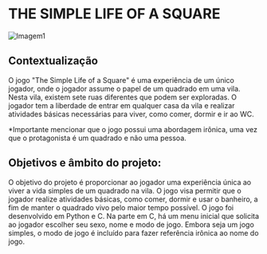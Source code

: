 # THE  SIMPLE LIFE OF A SQUARE 

![Imagem1](https://github.com/JojoDeveloper01/The_Simple_Life_Of_A_Square/assets/107219399/73d01fbf-afd7-452a-8fbc-e85ca740ec07)

## Contextualização

 O jogo "The Simple Life of a Square" é uma experiência de um único jogador, onde o jogador assume o papel de um quadrado em uma vila. Nesta vila, existem sete ruas diferentes que podem ser exploradas. O jogador tem a liberdade de entrar em qualquer casa da vila e realizar atividades básicas necessárias para viver, como comer, dormir e ir ao WC. 

 *Importante mencionar que o jogo possui uma abordagem irônica, uma vez que o protagonista é um quadrado e não uma pessoa.

## Objetivos e âmbito do projeto: 

O objetivo do projeto é proporcionar ao jogador uma experiência única ao viver a vida simples de um quadrado na vila. O jogo visa permitir que o jogador realize atividades básicas, como comer, dormir e usar o banheiro, a fim de manter o quadrado vivo pelo maior tempo possível. O jogo foi desenvolvido em Python e C. Na parte em C, há um menu inicial que solicita ao jogador escolher seu sexo, nome e modo de jogo. Embora seja um jogo simples, o modo de jogo é incluído para fazer referência irônica ao nome do jogo.

